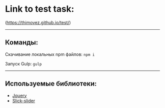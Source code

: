 # Link to test task:

(https://thimovez.github.io/test/)
____

## Команды:

Скачивание локальных npm файлов: 
`npm i`

Запуск Gulp: 
`gulp`

____
## Используемые библиотеки:
- [Jquery](https://github.com/glidejs/glide)
- [Slick-slider](https://github.com/glidejs/glide)
<!-- - []() -->

